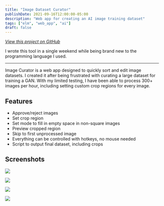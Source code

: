 ```yaml
---
title: "Image Dataset Curator"
publishDate: 2021-09-16T12:00:00-05:00
description: "Web app for creating an AI image training dataset"
tags: ["elm", "web_app", "ai"]
draft: false
---
```


[_View this project on GitHub_](https://github.com/EliasWatson/Image-Curator)

I wrote this tool in a single weekend while being brand new to the programming language I used.

---

Image Curator is a web app designed to quickly sort and edit image datasets.
I created it after being frustrated with curating a large dataset for training a GAN.
With my limited testing, I have been able to process 300+ images per hour, including setting custom crop regions for every image.

## Features

- Approve/reject images
- Set crop region
- Set mode to fill in empty space in non-square images
- Preview cropped region
- Skip to first unprocessed image
- Everything can be controlled with hotkeys, no mouse needed
- Script to output final dataset, including crops

## Screenshots

![](/image_curator/example_1.jpg)

![](/image_curator/example_2.jpg)

![](/image_curator/example_3.jpg)

![](/image_curator/example_4.png)
